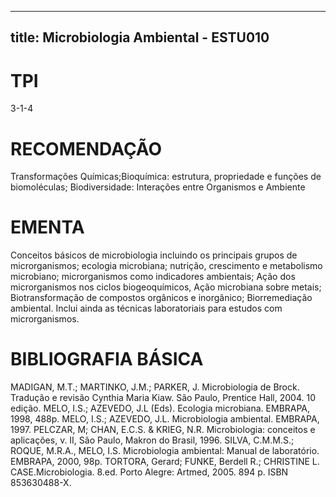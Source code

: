 
---
title: Microbiologia Ambiental - ESTU010 
---

# TPI

3-1-4

# RECOMENDAÇÃO

Transformações Químicas;Bioquímica: estrutura, propriedade e funções de biomoléculas; Biodiversidade: Interações entre Organismos e Ambiente

# EMENTA

Conceitos básicos de microbiologia incluindo os principais grupos de microrganismos; ecologia microbiana; nutrição, crescimento e metabolismo microbiano; microrganismos como indicadores ambientais; Ação dos microrganismos nos ciclos biogeoquímicos, Ação microbiana sobre metais; Biotransformação de compostos orgânicos e inorgânico; Biorremediação ambiental. Inclui ainda as técnicas laboratoriais para estudos com microrganismos.

# BIBLIOGRAFIA BÁSICA

MADIGAN, M.T.; MARTINKO, J.M.; PARKER, J. Microbiologia de Brock. Tradução e revisão Cynthia Maria Kiaw. São Paulo, Prentice Hall, 2004. 10 edição.
MELO, I.S.; AZEVEDO, J.L (Eds). Ecologia microbiana. EMBRAPA, 1998, 488p. 
MELO, I.S.; AZEVEDO, J.L. Microbiologia ambiental. EMBRAPA, 1997.
PELCZAR, M; CHAN, E.C.S. & KRIEG, N.R. Microbiologia: conceitos e aplicações, v. II, São Paulo, Makron do Brasil, 1996.
SILVA, C.M.M.S.; ROQUE, M.R.A., MELO, I.S. Microbiologia ambiental: Manual de laboratório. EMBRAPA, 2000, 98p.
TORTORA, Gerard; FUNKE, Berdell R.; CHRISTINE L. CASE.Microbiologia. 8.ed. Porto Alegre: Artmed, 2005. 894 p. ISBN 853630488-X.
        